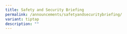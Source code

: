 ```yaml
---
title: Safety and Security Briefing
permalink: /announcements/safetyandsecuritybriefing/
variant: tiptap
description: ""
---
```

<p></p>